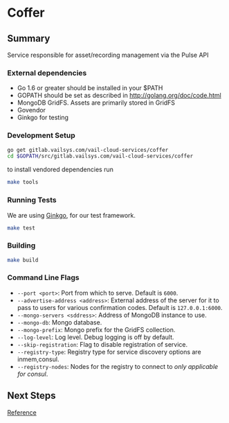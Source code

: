 # Coffer

## Summary

Service responsible for asset/recording management via the Pulse API


### External dependencies

- Go 1.6 or greater should be installed in your $PATH
- GOPATH should be set as described in http://golang.org/doc/code.html
- MongoDB GridFS.  Assets are primarily stored in GridFS
- Govendor
- Ginkgo for testing

### Development Setup


```bash
go get gitlab.vailsys.com/vail-cloud-services/coffer
cd $GOPATH/src/gitlab.vailsys.com/vail-cloud-services/coffer
```

to install vendored dependencies run

```bash
make tools 
```


### Running Tests

We are using [Ginkgo](https://github.com/onsi/ginkgo), for our test framework.

```bash
make test
```


### Building

```bash
make build
```


### Command Line Flags

- `--port <port>`: Port from which to serve. Default is `6000`.
- `--advertise-address <address>`: External address of the server for it to pass to users for various confirmation codes. Default is `127.0.0.1:6000`.
- `--mongo-servers <sddress>`: Address of MongoDB instance to use.
- `--mongo-db`: Mongo database.
- `--mongo-prefix`: Mongo prefix for the GridFS collection.
- `--log-level`: Log level. Debug logging is off by default.
- `--skip-registration`: Flag to disable registration of service.
- `--registry-type`: Registry type for service discovery options are inmem,consul.
- `--registry-nodes`: Nodes for the registry to connect to *only applicable for consul*.

## Next Steps

[Reference](docs/reference.md)


